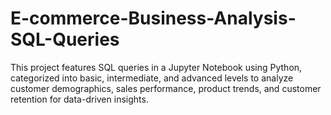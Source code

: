 # E-commerce-Business-Analysis-SQL-Queries
This project features SQL queries in a Jupyter Notebook using Python, categorized into basic, intermediate, and advanced levels to analyze customer demographics, sales performance, product trends, and customer retention for data-driven insights.
